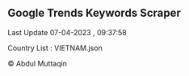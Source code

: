 

## Google Trends Keywords Scraper 
 
Last Update 07-04-2023 , 09:37:58

Country List :
VIETNAM.json



© Abdul Muttaqin 
